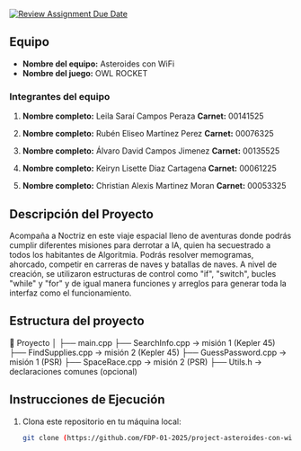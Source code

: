 [![Review Assignment Due Date](https://classroom.github.com/assets/deadline-readme-button-22041afd0340ce965d47ae6ef1cefeee28c7c493a6346c4f15d667ab976d596c.svg)](https://classroom.github.com/a/mi1WNrHU)

## Equipo

- **Nombre del equipo:** Asteroides con WiFi
- **Nombre del juego:** OWL ROCKET

### Integrantes del equipo

1. **Nombre completo:** Leila Saraí Campos Peraza 
   **Carnet:** 00141525

2. **Nombre completo:** Rubén Eliseo Martínez Perez
   **Carnet:** 00076325

3. **Nombre completo:** Álvaro David Campos Jimenez
   **Carnet:** 00135525

4. **Nombre completo:** Keiryn Lisette Diaz Cartagena
   **Carnet:** 00061225

5. **Nombre completo:** Christian Alexis Martinez Moran
   **Carnet:** 00053325

## Descripción del Proyecto

Acompaña a Noctriz en este viaje espacial lleno de aventuras donde podrás cumplir diferentes misiones para derrotar a IA, quien ha secuestrado a todos los habitantes de Algoritmia. Podrás resolver memogramas, ahorcado, competir en carreras de naves y batallas de naves. A nivel de creación, se utilizaron estructuras de control como "if", "switch", bucles "while" y "for" y de igual manera funciones y arreglos para generar toda la interfaz como el funcionamiento. 


## Estructura del proyecto 

📂 Proyecto
│
├── main.cpp
├── SearchInfo.cpp      → misión 1 (Kepler 45)
├── FindSupplies.cpp    → misión 2 (Kepler 45)
├── GuessPassword.cpp   → misión 1 (PSR)
├── SpaceRace.cpp       → misión 2 (PSR)
├── Utils.h         → declaraciones comunes (opcional)

## Instrucciones de Ejecución

1. Clona este repositorio en tu máquina local:
   ```bash
   git clone (https://github.com/FDP-01-2025/project-asteroides-con-wifi.git)
